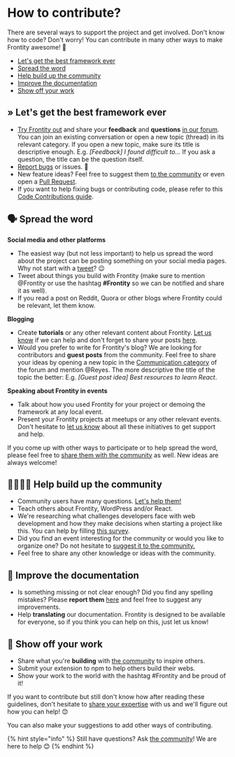 # How to contribute?

There are several ways to support the project and get involved. Don't know how to code? Don't worry! You can contribute in many other ways to make Frontity awesome! 🚀

* [Let's get the best framework ever](how-to-contribute.md#lets-get-the-best-framework-ever)
* [Spread the word](how-to-contribute.md#spread-the-word)
* [Help build up the community](how-to-contribute.md#help-build-up-the-community)
* [Improve the documentation](how-to-contribute.md#improve-the-documentation)
* [Show off your work](how-to-contribute.md#show-off-your-work)

## » Let's get the best framework ever 

* [Try Frontity out](../getting-started/quick-start-guide.md) and share your **feedback** and **questions** [in our forum](https://community.frontity.org/). You can join an existing conversation or open a new topic \(thread\) in its relevant category. If you open a new topic, make sure its title is descriptive enough. E.g. _\[Feedback\] I found difficult to..._ If you ask a question, the title can be the question itself.
* [Report bugs](https://github.com/frontity/frontity/issues) or issues. 🐞
* New feature ideas? Feel free to suggest them [to the community](https://community.frontity.org/c/framework-design) or even open a [Pull Request](https://github.com/frontity/frontity/pulls).
* If you want to help fixing bugs or contributing code, please refer to this [Code Contributions guide](code-contributions.md).

## 🗣 Spread the word

**Social media and other platforms**

* The easiest way \(but not less important\) to help us spread the word about the project can be posting something on your social media pages. Why not start with a [tweet](https://twitter.com/intent/tweet?text=This%20is%20amazing%21%20%40Frontity%20has%20launched%20an%20open-source%20framework%20for%20building%20%23WordPress%20themes%20with%20%23React.%20%E2%9A%9B%EF%B8%8F%20Check%20how%20easy%20it%20is:%20&url=https%3A%2F%2Ffrontity.org)? 😉
* Tweet about things you build with Frontity \(make sure to mention @Frontity or use the hashtag **\#Frontity** so we can be notified and share it as well\).
* If you read a post on Reddit, Quora or other blogs where Frontity could be relevant, let them know.

**Blogging**

* Create **tutorials** or any other relevant content about Frontity. [Let us know](https://community.frontity.org/c/communication) if we can help and don't forget to share your posts [here](https://community.frontity.org/c/communication).
* Would you prefer to write for Frontity's blog? We are looking for contributors and **guest posts** from the community. Feel free to share your ideas by opening a new topic in the [Communication category](https://community.frontity.org/c/communication) of the forum and mention @Reyes. The more descriptive the title of the topic the better: E.g. _\[Guest post idea\] Best resources to learn React_.

**Speaking about Frontity in events**

* Talk about how you used Frontity for your project or demoing the framework at any local event.
* Present your Frontity projects at meetups or any other relevant events. Don't hesitate to [let us know](https://community.frontity.org/c/communication) about all these initiatives to get support and help.

If you come up with other ways to participate or to help spread the word, please feel free to [share them with the community](https://community.frontity.org/c/communication) as well. New ideas are always welcome!

## 👨‍👩‍👧‍👦 Help build up the community 

* Community users have many questions. [Let's help them!](https://community.frontity.org/)
* Teach others about Frontity, WordPress and/or React.
* We're researching what challenges developers face with web development and how they make decisions when starting a project like this. You can help by filling [this survey](https://docs.google.com/forms/d/e/1FAIpQLSf_kJo1A29_Ko0vpbT1oxgImrl9nHMOY94p0-jUWzphLC641A/viewform).
* Did you find an event interesting for the community or would you like to organize one? Do not hesitate to [suggest it to the community.](https://community.frontity.org/c/community)
* Feel free to share any other knowledge or ideas with the community.

## 📖 Improve the documentation

* Is something missing or not clear enough? Did you find any spelling mistakes? Please **report them** [here](https://community.frontity.org/c/docs-and-tutorials) and feel free to suggest any improvements.
* Help **translating** our documentation. Frontity is designed to be available for everyone, so if you think you can help on this, just let us know! 

## 👏 **Show off your work**

* Share what you're **building** with [the community](https://community.frontity.org/c/showcases) to inspire others.
* Submit your extension to npm to help others build their webs.
* Show your work to the world with the hashtag \#Frontity and be proud of it!

If you want to contribute but still don't know how after reading these guidelines, don't hesitate to [share your expertise](https://community.frontity.org/c/community) with us and we'll figure out how you can help! 😊

You can also make your suggestions to add other ways of contributing.



{% hint style="info" %}
Still have questions? Ask [the community](https://community.frontity.org/)! We are here to help 😊
{% endhint %}

